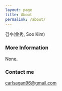 ```yaml
---
layout: page
title: About
permalink: /about/
---
```


김수(金秀, Soo Kim)

### More Information

None.

### Contact me

[carlsagan96@gmail.com](mailto:carlsagan96@gmail.com)
